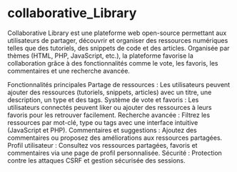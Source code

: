 # collaborative_Library

Collaborative Library est une plateforme web open-source permettant aux utilisateurs de partager, découvrir et organiser des ressources numériques telles que des tutoriels, des snippets de code et des articles. Organisée par thèmes (HTML, PHP, JavaScript, etc.), la plateforme favorise la collaboration grâce à des fonctionnalités comme le vote, les favoris, les commentaires et une recherche avancée.

Fonctionnalités principales
Partage de ressources : Les utilisateurs peuvent ajouter des ressources (tutoriels, snippets, articles) avec un titre, une description, un type et des tags.
Système de vote et favoris : Les utilisateurs connectés peuvent liker ou ajouter des ressources à leurs favoris pour les retrouver facilement.
Recherche avancée : Filtrez les ressources par mot-clé, type ou tags avec une interface intuitive (JavaScript et PHP).
Commentaires et suggestions : Ajoutez des commentaires ou proposez des améliorations aux ressources partagées.
Profil utilisateur : Consultez vos ressources partagées, favoris et commentaires via une page de profil personnalisée.
Sécurité : Protection contre les attaques CSRF et gestion sécurisée des sessions.

